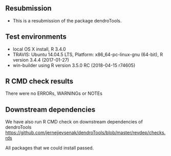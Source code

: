 ##  Resubmission
* This is a resubmission of the package dendroTools.

## Test environments
* local OS X install, R 3.4.0
* TRAVIS: Ubuntu 14.04.5 LTS, Platform: x86_64-pc-linux-gnu (64-bit), R version 3.4.4 (2017-01-27)
* win-builder using R version 3.5.0 RC (2018-04-15 r74605)

## R CMD check results
There were no ERRORs, WARNINGs or NOTEs

## Downstream dependencies
We have also run R CMD check on downstream dependencies of dendroTools
https://github.com/jernejjevsenak/dendroTools/blob/master/revdep/checks.rds

All packages that we could install passed. 
